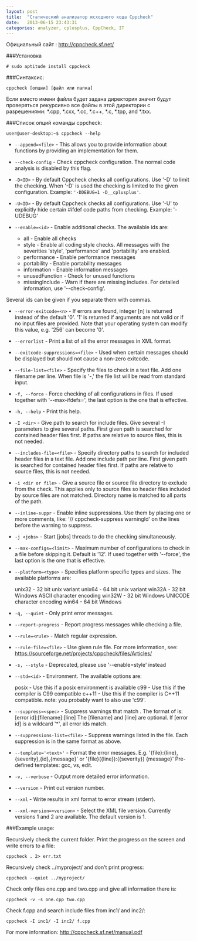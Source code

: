 ```yaml
---
layout: post
title:  "Статический анализатор исходного кода Cppcheck"
date:   2013-06-15 23:43:31
categories: analyzer, cplusplus, CppCheck, IT 
---
```

Официальный сайт : http://cppcheck.sf.net/

###Установка

`# sudo aptitude install cppckeck`

###Синтаксис:

`cppcheck [опции] [файл или папка]`

Если вместо имени файла будет задана директория значит будут проверяться рекурсивно все файлы в этой директории с разрешениями: *.cpp, *.cxx, *.cc, *.c++, *.c, *.tpp, and *.txx.

###Список опций команды cppcheck:

`user@user-desktop:~$ cppcheck --help`

 - `--append=<file>` - This allows you to provide information about functions by providing an implementation for them.

 - `--check-config` - Check cppcheck configuration. The normal code analysis is disabled by this flag.

 - `-D<ID>` - By default Cppcheck checks all configurations. Use '-D' to limit the checking. When '-D' is used the checking is limited to the given configuration.
Example: `'-DDEBUG=1 -D__cplusplus'`.

 - `-U<ID>` - By default Cppcheck checks all configurations. Use '-U' to explicitly hide certain #ifdef <ID> code paths from checking.
Example: '-UDEBUG'

 -  `--enable=<id>` - Enable additional checks. The available ids are:

    - all - Enable all checks
    - style - Enable all coding style checks. All messages with the severities 'style', 'performance' and 'portability' are enabled.
    - performance - Enable performance messages
    - portability - Enable portability messages
    - information - Enable information messages
    - unusedFunction - Check for unused functions
    - missingInclude - Warn if there are missing includes. For detailed information, use '--check-config'.

Several ids can be given if you separate them with commas.

 - `--error-exitcode=<n>` - If errors are found, integer [n] is returned instead of the default '0'. '1' is returned if arguments are not valid or if no input files are provided. Note that your operating system can modify this value, e.g. '256' can become '0'.

 - `--errorlist` - Print a list of all the error messages in XML format.

 - `--exitcode-suppressions=<file>` - Used when certain messages should be displayed but should not cause a non-zero exitcode.

 - `--file-list=<file>` - Specify the files to check in a text file. Add one filename per line. When file is '-,' the file list will be read from standard input.

 - `-f, --force` - Force checking of all configurations in files. If used together with '--max-ifdefs=', the last option is the one that is effective.

 - `-h, --help` - Print this help.

 - `-I <dir>` - Give path to search for include files. Give several -I parameters to give several paths. First given path is searched for contained header files first. If paths are relative to source files, this is not needed.

 - `--includes-file=<file>` - Specify directory paths to search for included header files in a text file. Add one include path per line. First given path is searched for contained header files first. If paths are relative to source files, this is not needed.

 - `-i <dir or file>` - Give a source file or source file directory to exclude from the check. This applies only to source files so header files included by source files are not matched. Directory name is matched to all parts of the path.

 - `--inline-suppr` - Enable inline suppressions. Use them by placing one or more comments, like: '// cppcheck-suppress warningId' on the lines before the warning to suppress.

 - `-j <jobs>` - Start [jobs] threads to do the checking simultaneously.

 - `--max-configs=<limit>` - Maximum number of configurations to check in a file before skipping it. Default is '12'. If used together with '--force', the last option is the one that is effective.

 - `--platform=<type>` - Specifies platform specific types and sizes. The available platforms are:

    unix32 - 32 bit unix variant
    unix64 - 64 bit unix variant
    win32A - 32 bit Windows ASCII character encoding
    win32W - 32 bit Windows UNICODE character encoding
    win64 - 64 bit Windows


 - `-q, --quiet` - Only print error messages.

 - `--report-progress` - Report progress messages while checking a file.

 - `--rule=<rule>` - Match regular expression.

 - `--rule-file=<file>` - Use given rule file. For more information, see:
https://sourceforge.net/projects/cppcheck/files/Articles/

 - `-s, --style` - Deprecated, please use '--enable=style' instead

 - `--std=<id>` - Environment. The available options are:

    posix - Use this if a posix environment is available
    c99 - Use this if the compiler is C99 compatible
    c++11 - Use this if the compiler is C++11 compatible. note: you probably want to also use 'c99'.


 - `--suppress=<spec>` - Suppress warnings that match <spec>. The format of <spec> is:
[error id]:[filename]:[line]
The [filename] and [line] are optional. If [error id] is a wildcard '*', all error ids match.

 - `--suppressions-list=<file>` - Suppress warnings listed in the file. Each suppression is in the same format as <spec> above.

 - `--template='<text>'` - Format the error messages. E.g.
'{file}:{line},{severity},{id},{message}' or
'{file}({line}):({severity}) {message}'
Pre-defined templates: gcc, vs, edit.

 - `-v, --verbose` - Output more detailed error information.

 - `--version`  - Print out version number.

 - `--xml` - Write results in xml format to error stream (stderr).

 - `--xml-version=<version>` - Select the XML file version. Currently versions 1 and 2 are available. The default version is 1.

###Example usage:

Recursively check the current folder. Print the progress on the screen and write errors to a file:
    
    cppcheck . 2> err.txt

Recursively check ../myproject/ and don't print progress:

    cppcheck --quiet ../myproject/

Check only files one.cpp and two.cpp and give all information there is:

    cppcheck -v -s one.cpp two.cpp

Check f.cpp and search include files from inc1/ and inc2/:

    cppcheck -I inc1/ -I inc2/ f.cpp

For more information: http://cppcheck.sf.net/manual.pdf